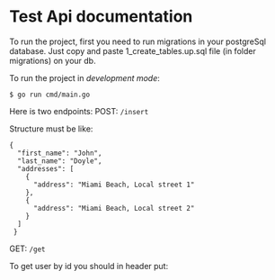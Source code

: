 # Test Api documentation

To run the project, first you need to run migrations in your postgreSql database. Just copy and paste 1_create_tables.up.sql file (in folder migrations) on your db.

To run the project in _development mode_:

    $ go run cmd/main.go

Here is two endpoints:
POST: ```/insert```

Structure must be like:

``` 
{
  "first_name": "John",
  "last_name": "Doyle",
  "addresses": [
    {
      "address": "Miami Beach, Local street 1"
    },
    {
      "address": "Miami Beach, Local street 2"
    }
  ]
 } 
 ```

GET: ```/get```

To get user by id you should in header put:

```X-User-Id: {user_id}
```